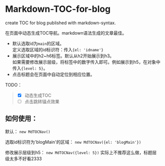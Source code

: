# Markdown-TOC-for-blog
create TOC for blog published with markdown-syntax.

在页面中动态生成TOC导航。markdown语法生成的文章最佳。

- 默认选取id为`main`的区域。  
定义选取区域的id标识符：传入`{el: 'idname'}`
- 展示区域中的h2~h6标签。默认从h2开始展示到h3。  
如果需要修改展示层级，将标签中的数字传入即可。例如展示到h5，在对象中传入`{level: 5}`。
- 点击标题会在页面中自动定位到相应位置。


TODO：
> - [x] 动态生成TOC
> - [ ] 点击跳转锚点效果

## 如何使用：

默认：
 `new MdTOCNav()`

选取id标识符为'blogMain'的区域：
 `new MdTOCNav({el: 'blogMain'})`

修改展示层级到h5：
 `new MdTOCNav({level: 5})`
 实际上不推荐这么做，标题层级太多不好看2333

